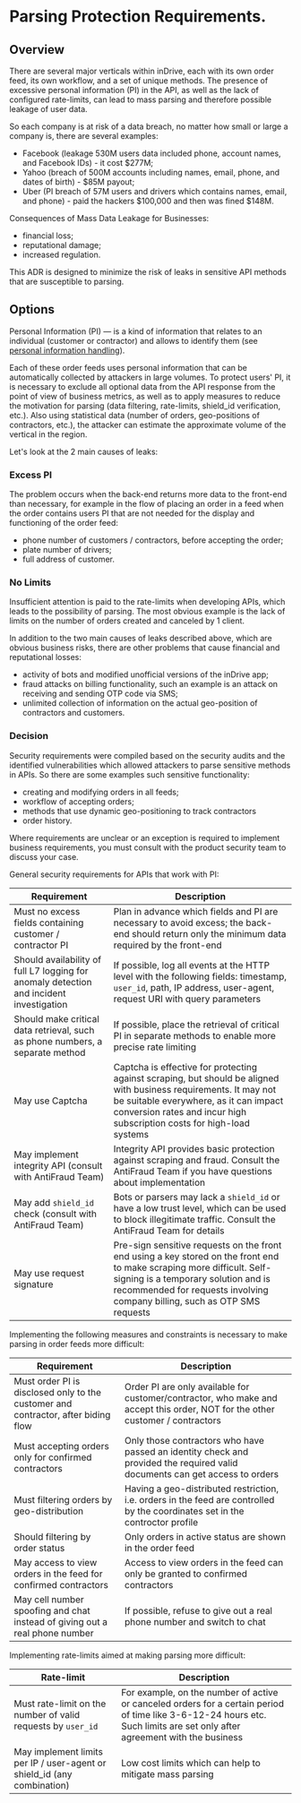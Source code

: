 # Parsing Protection Requirements.


## Overview

There are several major verticals within inDrive, each with its own order feed, its own workflow, and a set of unique methods. The presence of excessive personal information (PI) in the API, as well as the lack of configured rate-limits, can lead to mass parsing and therefore possible leakage of user data.

So each company is at risk of a data breach, no matter how small or large a company is, there are several examples:

* Facebook (leakage 530M users data included phone, account names, and Facebook IDs) - it cost $277M;
* Yahoo (breach of 500M accounts including names, email, phone, and dates of birth) - $85M payout;
* Uber (PI breach of 57M users and drivers which contains names, email, and phone) - paid the hackers $100,000 and then was fined $148M.

Consequences of Mass Data Leakage for Businesses:

* financial loss;
* reputational damage;
* increased regulation.

This ADR is designed to minimize the risk of leaks in sensitive API methods that are susceptible to parsing.


## Options

Personal Information (PI) — is a kind of information that relates to an individual (customer or contractor) and allows to identify them (see [personal information handling](https://dev.indriver.io/docs/architecture-docs/main/adrs/0005-ARCH-158-personal-information-handling)).

Each of these order feeds uses personal information that can be automatically collected by attackers in large volumes. To protect users' PI, it is necessary to exclude all optional data from the API response from the point of view of business metrics, as well as to apply measures to reduce the motivation for parsing (data filtering, rate-limits, shield_id verification, etc.). Also using statistical data (number of orders, geo-positions of contractors, etc.), the attacker can estimate the approximate volume of the vertical in the region.

Let's look at the 2 main causes of leaks:


### Excess PI

The problem occurs when the back-end returns more data to the front-end than necessary, for example in the flow of placing an order in a feed when the order contains users PI that are not needed for the display and functioning of the order feed:

* phone number of customers / contractors, before accepting the order;
* plate number of drivers;
* full address of customer.


### No Limits

Insufficient attention is paid to the rate-limits when developing APIs, which leads to the possibility of parsing. The most obvious example is the lack of limits on the number of orders created and canceled by 1 client.

In addition to the two main causes of leaks described above, which are obvious business risks, there are other problems that cause financial and reputational losses:

- activity of bots and modified unofficial versions of the inDrive app;
- fraud attacks on billing functionality, such an example is an attack on receiving and sending OTP code via SMS;
- unlimited collection of information on the actual geo-position of contractors and customers.


### Decision 

Security requirements were compiled based on the security audits and the identified vulnerabilities which allowed attackers to parse sensitive methods in APIs. So there are some examples such sensitive functionality:

* creating and modifying orders in all feeds;
* workflow of accepting orders;
* methods that use dynamic geo-positioning to track contractors
* order history.

Where requirements are unclear or an exception is required to implement business requirements, you must consult with the product security team to discuss your case.

General security requirements for APIs that work with PI:

| Requirement                                                                         | Description |
|---------------------------------------------------------------------------------------| --- |
| Must no excess fields containing customer / contractor PI                             | Plan in advance which fields and PI are necessary to avoid excess; the back-end should return only the minimum data required by the front-end |
| Should availability of full L7 logging for anomaly detection and incident investigation | If possible, log all events at the HTTP level with the following fields: timestamp, `user_id`, path, IP address, user-agent, request URI with query parameters |
| Should make critical data retrieval, such as phone numbers, a separate method         | If possible, place the retrieval of critical PI in separate methods to enable more precise rate limiting |
| May use Captcha                                                                       | Captcha is effective for protecting against scraping, but should be aligned with business requirements. It may not be suitable everywhere, as it can impact conversion rates and incur high subscription costs for high-load systems |
| May implement integrity API (consult with AntiFraud Team)                             | Integrity API provides basic protection against scraping and fraud. Consult the AntiFraud Team if you have questions about implementation |
| May add `shield_id` check (consult with AntiFraud Team)                               | Bots or parsers may lack a `shield_id` or have a low trust level, which can be used to block illegitimate traffic. Consult the AntiFraud Team for details |
| May use request signature                                                             | Pre-sign sensitive requests on the front end using a key stored on the front end to make scraping more difficult. Self-signing is a temporary solution and is recommended for requests involving company billing, such as OTP SMS requests |

Implementing the following measures and constraints is necessary to make parsing in order feeds more difficult:

| Requirement                                                                   | Description                                                                                                               |
|-------------------------------------------------------------------------------|---------------------------------------------------------------------------------------------------------------------------|
| Must order PI is disclosed only to the customer and contractor, after biding flow | Order PI are only available for customer/contractor, who make and accept this order, NOT for the other customer / contractors |
| Must accepting orders only for confirmed contractors                          | Only those contractors who have passed an identity check and provided the required valid documents can get access to orders |
| Must filtering orders by geo-distribution                                     | Having a geo-distributed restriction, i.e. orders in the feed are controlled by the coordinates set in the controctor profile |
| Should filtering by order status                                              | Only orders in active status are shown in the order feed                                                                  |
| May access to view orders in the feed for confirmed contractors               | Access to view orders in the feed can only be granted to confirmed contractors                                            |
| May cell number spoofing and chat instead of giving out a real phone number   | If possible, refuse to give out a real phone number and switch to chat                                                    |

Implementing rate-limits aimed at making parsing more difficult:

| Rate-limit                                                              | Description |
|-------------------------------------------------------------------------| --- |
| Must rate-limit on the number of valid requests by `user_id`            | For example, on the number of active or canceled orders for a certain period of time like 3-6-12-24 hours etc. Such limits are set only after agreement with the business |
| May implement limits per IP / user-agent or shield_id (any combination) | Low cost limits which can help to mitigate mass parsing |
